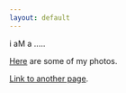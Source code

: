 ```yaml
---
layout: default
---
```



i aM a .....

[Here](http://vlmegphoto.me.pn) are some of my photos.

[Link to another page](test).

